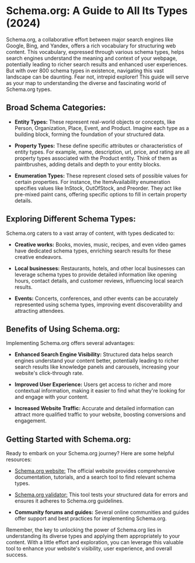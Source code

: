 # Schema.org: A Guide to All Its Types (2024)

Schema.org, a collaborative effort between major search engines like Google, Bing, and Yandex, offers a rich vocabulary for structuring web content. This vocabulary, expressed through various schema types, helps search engines understand the meaning and context of your webpage, potentially leading to richer search results and enhanced user experiences. But with over 800 schema types in existence, navigating this vast landscape can be daunting. Fear not, intrepid explorer! This guide will serve as your map to understanding the diverse and fascinating world of Schema.org types.

## Broad Schema Categories:

- **Entity Types:** These represent real-world objects or concepts, like Person, Organization, Place, Event, and Product. Imagine each type as a building block, forming the foundation of your structured data.

- **Property Types:** These define specific attributes or characteristics of entity types. For example, name, description, url, price, and rating are all property types associated with the Product entity. Think of them as paintbrushes, adding details and depth to your entity blocks.

- **Enumeration Types:** These represent closed sets of possible values for certain properties. For instance, the ItemAvailability enumeration specifies values like InStock, OutOfStock, and Preorder. They act like pre-mixed paint cans, offering specific options to fill in certain property details.

## Exploring Different Schema Types:

Schema.org caters to a vast array of content, with types dedicated to:

- **Creative works:** Books, movies, music, recipes, and even video games have dedicated schema types, enriching search results for these creative endeavors.

- **Local businesses:** Restaurants, hotels, and other local businesses can leverage schema types to provide detailed information like opening hours, contact details, and customer reviews, influencing local search results.

- **Events:** Concerts, conferences, and other events can be accurately represented using schema types, improving event discoverability and attracting attendees.

## Benefits of Using Schema.org:

Implementing Schema.org offers several advantages:

- **Enhanced Search Engine Visibility:** Structured data helps search engines understand your content better, potentially leading to richer search results like knowledge panels and carousels, increasing your website's click-through rate.

- **Improved User Experience:** Users get access to richer and more contextual information, making it easier to find what they're looking for and engage with your content.

- **Increased Website Traffic:** Accurate and detailed information can attract more qualified traffic to your website, boosting conversions and engagement.

## Getting Started with Schema.org:

Ready to embark on your Schema.org journey? Here are some helpful resources:

- [Schema.org website:](https://schema.org) The official website provides comprehensive documentation, tutorials, and a search tool to find relevant schema types.

- [Schema.org validator:](https://validator.schema.org) This tool tests your structured data for errors and ensures it adheres to Schema.org guidelines.

- **Community forums and guides:** Several online communities and guides offer support and best practices for implementing Schema.org.

Remember, the key to unlocking the power of Schema.org lies in understanding its diverse types and applying them appropriately to your content. With a little effort and exploration, you can leverage this valuable tool to enhance your website's visibility, user experience, and overall success.
